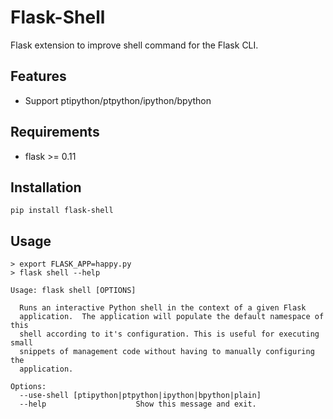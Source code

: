# Flask-Shell

Flask extension to improve shell command for the Flask CLI.

## Features

- Support ptipython/ptpython/ipython/bpython

## Requirements

- flask >= 0.11

## Installation

```
pip install flask-shell
```

## Usage

```
> export FLASK_APP=happy.py
> flask shell --help

Usage: flask shell [OPTIONS]

  Runs an interactive Python shell in the context of a given Flask
  application.  The application will populate the default namespace of this
  shell according to it's configuration. This is useful for executing small
  snippets of management code without having to manually configuring the
  application.

Options:
  --use-shell [ptipython|ptpython|ipython|bpython|plain]
  --help                    Show this message and exit.
```
